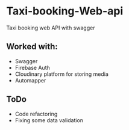 # Taxi-booking-Web-api
Taxi booking web API with swagger

## Worked with:
- Swagger
- Firebase Auth
- Cloudinary platform for storing media
- Automapper

## ToDo
- Code refactoring
- Fixing some data validation
